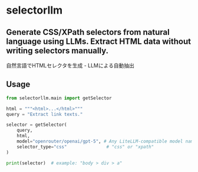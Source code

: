 # selectorllm
 Generate CSS/XPath selectors from natural language using LLMs.  Extract HTML data without writing selectors manually.
---
自然言語でHTMLセレクタを生成 - LLMによる自動抽出
## Usage
```python
from selectorllm.main import getSelector

html = """<html>...</html>"""
query = "Extract link texts."

selector = getSelector(
    query,
    html,
    model="openrouter/openai/gpt-5", # Any LiteLLM-compatible model name
    selector_type="css"               # "css" or "xpath"
)

print(selector)  # example: "body > div > a"
```